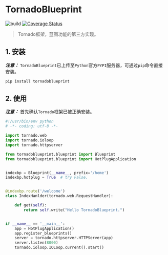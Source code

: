 # TornadoBlueprint

![build](https://travis-ci.org/keepalive555/tornadoblueprint.svg?branch=master)
[![Coverage Status](https://coveralls.io/repos/github/keepalive555/tornadoblueprint/badge.svg?branch=master)](https://coveralls.io/github/keepalive555/tornadoblueprint?branch=master)

> Tornado框架，蓝图功能的第三方实现。

## 1. 安装

***注意：*** `TornadoBlueprint`已上传至`Python`官方`PYPI`服务器，可通过`pip`命令直接安装。

```bash
pip install tornadoblueprint
```

## 2. 使用

***注意：*** 首先确认`Tornado`框架已被正确安装。

```python
#!/usr/bin/env python
# -*- coding: utf-8 -*-

import tornado.web
import tornado.ioloop
import tornado.httpserver

from tornadoblueprint.blueprint import Blueprint
from tornadoblueprint.blueprint import HotPlugApplication


indexbp = Blueprint(__name__, prefix='/home')
indexbp.hotplug = True  # try False.


@indexbp.route('/welcome')
class IndexHanlder(tornado.web.RequestHandler):

    def get(self):
        return self.write("Hello TornadoBlueprint.")


if __name__ == '__main__':
    app = HotPlugApplication()
    app.register_blueprints()
    server = tornado.httpserver.HTTPServer(app)
    server.listen(8000)
    tornado.ioloop.IOLoop.current().start()

```

